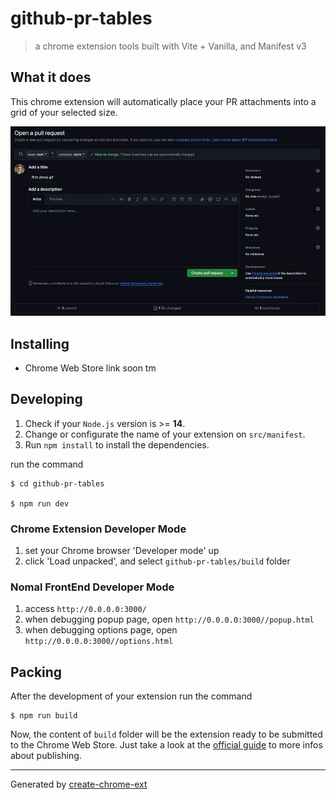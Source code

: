 # github-pr-tables

> a chrome extension tools built with Vite + Vanilla, and Manifest v3

## What it does

This chrome extension will automatically place your PR attachments into a grid of your selected size.

![gif](demo.gif)

## Installing

- Chrome Web Store link soon tm

## Developing

1. Check if your `Node.js` version is >= **14**.
2. Change or configurate the name of your extension on `src/manifest`.
3. Run `npm install` to install the dependencies.

run the command

```shell
$ cd github-pr-tables

$ npm run dev
```

### Chrome Extension Developer Mode

1. set your Chrome browser 'Developer mode' up
2. click 'Load unpacked', and select `github-pr-tables/build` folder

### Nomal FrontEnd Developer Mode

1. access `http://0.0.0.0:3000/`
2. when debugging popup page, open `http://0.0.0.0:3000//popup.html`
3. when debugging options page, open `http://0.0.0.0:3000//options.html`

## Packing

After the development of your extension run the command

```shell
$ npm run build
```

Now, the content of `build` folder will be the extension ready to be submitted to the Chrome Web Store. Just take a look at the [official guide](https://developer.chrome.com/webstore/publish) to more infos about publishing.

---

Generated by [create-chrome-ext](https://github.com/guocaoyi/create-chrome-ext)
